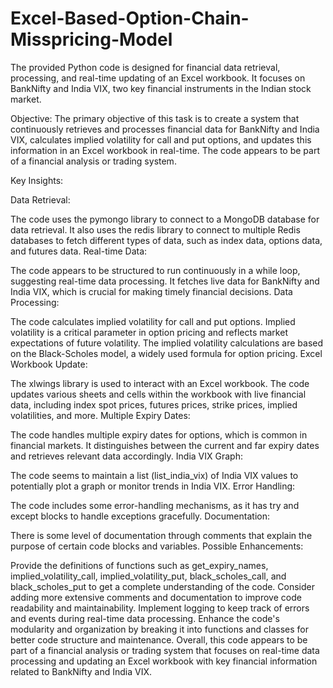 # Excel-Based-Option-Chain-Misspricing-Model
The provided Python code is designed for financial data retrieval, processing, and real-time updating of an Excel workbook. It focuses on BankNifty and India VIX, two key financial instruments in the Indian stock market.

Objective:
The primary objective of this task is to create a system that continuously retrieves and processes financial data for BankNifty and India VIX, calculates implied volatility for call and put options, and updates this information in an Excel workbook in real-time. The code appears to be part of a financial analysis or trading system.

Key Insights:

Data Retrieval:

The code uses the pymongo library to connect to a MongoDB database for data retrieval.
It also uses the redis library to connect to multiple Redis databases to fetch different types of data, such as index data, options data, and futures data.
Real-time Data:

The code appears to be structured to run continuously in a while loop, suggesting real-time data processing.
It fetches live data for BankNifty and India VIX, which is crucial for making timely financial decisions.
Data Processing:

The code calculates implied volatility for call and put options. Implied volatility is a critical parameter in option pricing and reflects market expectations of future volatility.
The implied volatility calculations are based on the Black-Scholes model, a widely used formula for option pricing.
Excel Workbook Update:

The xlwings library is used to interact with an Excel workbook.
The code updates various sheets and cells within the workbook with live financial data, including index spot prices, futures prices, strike prices, implied volatilities, and more.
Multiple Expiry Dates:

The code handles multiple expiry dates for options, which is common in financial markets.
It distinguishes between the current and far expiry dates and retrieves relevant data accordingly.
India VIX Graph:

The code seems to maintain a list (list_india_vix) of India VIX values to potentially plot a graph or monitor trends in India VIX.
Error Handling:

The code includes some error-handling mechanisms, as it has try and except blocks to handle exceptions gracefully.
Documentation:

There is some level of documentation through comments that explain the purpose of certain code blocks and variables.
Possible Enhancements:

Provide the definitions of functions such as get_expiry_names, implied_volatility_call, implied_volatility_put, black_scholes_call, and black_scholes_put to get a complete understanding of the code.
Consider adding more extensive comments and documentation to improve code readability and maintainability.
Implement logging to keep track of errors and events during real-time data processing.
Enhance the code's modularity and organization by breaking it into functions and classes for better code structure and maintenance.
Overall, this code appears to be part of a financial analysis or trading system that focuses on real-time data processing and updating an Excel workbook with key financial information related to BankNifty and India VIX.
